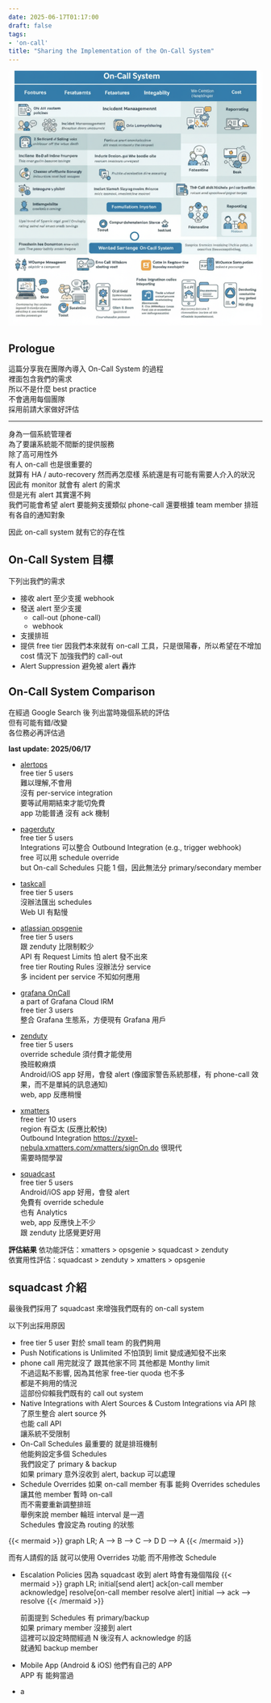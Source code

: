 ```yaml
---
date: 2025-06-17T01:17:00
draft: false
tags:
- 'on-call'
title: "Sharing the Implementation of the On-Call System"
---
```

![On-Call System Implementation Banner](images/banner.png)

<!--more-->

## Prologue
這篇分享我在團隊內導入 On-Call System 的過程  
裡面包含我們的需求  
所以不是什麼 best practice  
不會適用每個團隊  
採用前請大家做好評估

----

身為一個系統管理者  
為了要讓系統能不間斷的提供服務  
除了高可用性外  
有人 on-call 也是很重要的  
就算有 HA / auto-recovery
然而再怎麼樣
系統還是有可能有需要人介入的狀況  
因此有 monitor 就會有 alert 的需求  
但是光有 alert 其實還不夠  
我們可能會希望 alert 要能夠支援類似 phone-call
還要根據 team member 排班有各自的通知對象

因此 on-call system 就有它的存在性

## On-Call System 目標
下列出我們的需求  


- 接收 alert
  至少支援 webhook
- 發送 alert
  至少支援 
    - call-out (phone-call)
    - webhook
- 支援排班
- 提供 free tier
  因我們本來就有 on-call 工具，只是很陽春，所以希望在不增加 cost 情況下
  加強我們的 call-out
- Alert Suppression
  避免被 alert 轟炸 

## On-Call System Comparison

在經過 Google Search 後
列出當時幾個系統的評估  
但有可能有錯/改變  
各位務必再評估過  

**last update: 2025/06/17**

* [alertops](https://alertops.com)  
free tier 5 users  
難以理解,不會用    
沒有 per-service integration  
要等試用期結束才能切免費  
app 功能普通 沒有 ack 機制  

* [pagerduty](https://www.pagerduty.com)  
free tier 5 users  
Integrations 可以整合 Outbound Integration (e.g., trigger webhook)  
free 可以用 schedule override  
but On-call Schedules 只能 1 個，因此無法分 primary/secondary member  

* [taskcall](https://taskcallapp.com/pricing)  
free tier 5 users  
沒辦法匯出 schedules  
Web UI 有點慢  

* [atlassian opsgenie](https://www.atlassian.com/software/opsgenie/pricing)  
free tier 5 users  
跟 zenduty 比限制較少   
API 有 Request Limits 怕 alert 發不出來   
free tier Routing Rules 沒辦法分 service   
多 incident per service 不知如何應用  

* [grafana OnCall](https://grafana.com/products/cloud/oncall/)  
a part of Grafana Cloud IRM  
free tier 3 users  
整合 Grafana 生態系，方便現有 Grafana 用戶  

* [zenduty](https://zenduty.com)  
free tier 5 users  
override schedule 須付費才能使用  
換班較麻煩  
Android/iOS app 好用，會發 alert (像國家警告系統那樣，有 phone-call 效果，而不是單純的訊息通知)  
web, app 反應稍慢  

* [xmatters](https://www.xmatters.com)   
free tier 10 users  
region 有亞太 (反應比較快)  
Outbound Integration https://zyxel-nebula.xmatters.com/xmatters/signOn.do 很現代  
需要時間學習  

* [squadcast](https://www.squadcast.com)  
free tier 5 users  
Android/iOS app 好用，會發 alert  
免費有 override schedule  
也有 Analytics  
web, app 反應快上不少  
跟 zenduty 比感覺更好用  


**評估結果**
依功能評估：xmatters > opsgenie > squadcast > zenduty  
依實用性評估：squadcast > zenduty > xmatters > opsgenie  

## squadcast 介紹  

最後我們採用了 squadcast 來增強我們既有的 on-call system  


以下列出採用原因  
- free tier 5 user 
  對於 small team 的我們夠用
- Push Notifications is Unlimited 
  不怕頂到 limit 變成通知發不出來  
- phone call 用完就沒了
  跟其他家不同 其他都是 Monthy limit  
  不過這點不影響, 因為其他家 free-tier quoda 也不多  
  都是不夠用的情況  
  這部份仰賴我們既有的 call out system
- Native Integrations with Alert Sources & Custom Integrations via API
  除了原生整合 alert source 外  
  也能 call API  
  讓系統不受限制
- On-Call Schedules
  最重要的  就是排班機制  
  他能夠設定多個 Schedules  
  我們設定了 primary & backup  
  如果 primary 意外沒收到 alert, backup 可以處理 
- Schedule Overrides
  如果 on-call member 有事 能夠 Overrides schedules 讓其他 member 暫時 on-call  
  而不需要重新調整排班  
  舉例來說 member 輪班 interval 是一週  
  Schedules 會設定為 routing 的狀態  
  
{{< mermaid >}}
graph LR;
    A --> B --> C --> D
    D --> A
{{< /mermaid >}}

  而有人請假的話 就可以使用 Overrides 功能
  而不用修改 Schedule

- Escalation Policies
  因為 squadcast 收到 alert 時會有幾個階段 
{{< mermaid >}}
graph LR;
    initial[send alert]
    ack[on-call member acknowledge]
    resolve[on-call member resolve alert]
    initial --> ack --> resolve
{{< /mermaid >}}
  
  前面提到 Schedules 有 primary/backup  
  如果 primary member 沒接到 alert  
  這裡可以設定時間經過 N 後沒有人 acknowledge 的話  
  就通知 backup member  

  
- Mobile App (Android & iOS)
  他們有自己的 APP  
  APP 有
  能夠當過
- a